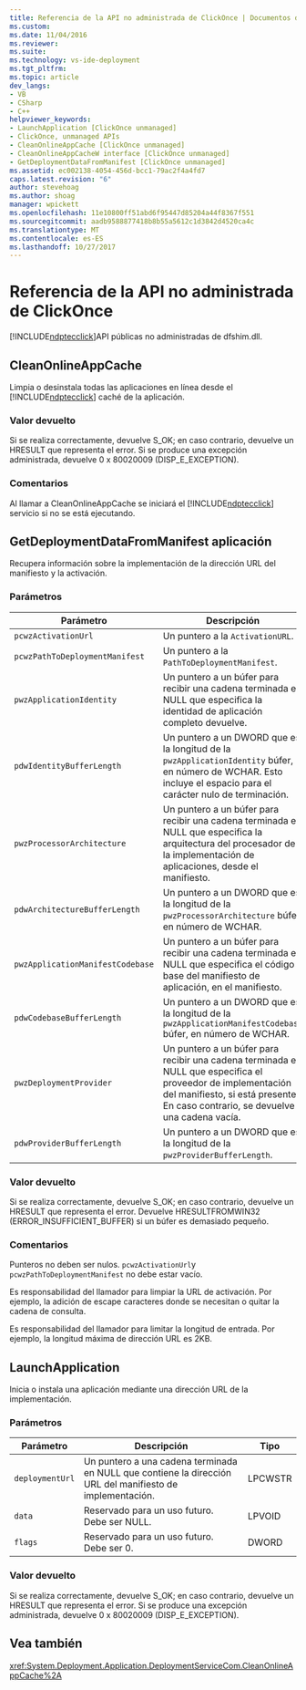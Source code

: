 ```yaml
---
title: Referencia de la API no administrada de ClickOnce | Documentos de Microsoft
ms.custom: 
ms.date: 11/04/2016
ms.reviewer: 
ms.suite: 
ms.technology: vs-ide-deployment
ms.tgt_pltfrm: 
ms.topic: article
dev_langs:
- VB
- CSharp
- C++
helpviewer_keywords:
- LaunchApplication [ClickOnce unmanaged]
- ClickOnce, unmanaged APIs
- CleanOnlineAppCache [ClickOnce unmanaged]
- CleanOnlineAppCacheW interface [ClickOnce unmanaged]
- GetDeploymentDataFromManifest [ClickOnce unmanaged]
ms.assetid: ec002138-4054-456d-bcc1-79ac2f4a4fd7
caps.latest.revision: "6"
author: stevehoag
ms.author: shoag
manager: wpickett
ms.openlocfilehash: 11e10800ff51abd6f95447d85204a44f8367f551
ms.sourcegitcommit: aadb9588877418b8b55a5612c1d3842d4520ca4c
ms.translationtype: MT
ms.contentlocale: es-ES
ms.lasthandoff: 10/27/2017
---
```

# <a name="clickonce-unmanaged-api-reference"></a>Referencia de la API no administrada de ClickOnce
[!INCLUDE[ndptecclick](../deployment/includes/ndptecclick_md.md)]API públicas no administradas de dfshim.dll.  
  
## <a name="cleanonlineappcache"></a>CleanOnlineAppCache  
 Limpia o desinstala todas las aplicaciones en línea desde el [!INCLUDE[ndptecclick](../deployment/includes/ndptecclick_md.md)] caché de la aplicación.  
  
### <a name="return-value"></a>Valor devuelto  
 Si se realiza correctamente, devuelve S_OK; en caso contrario, devuelve un HRESULT que representa el error. Si se produce una excepción administrada, devuelve 0 x 80020009 (DISP_E_EXCEPTION).  
  
### <a name="remarks"></a>Comentarios  
 Al llamar a CleanOnlineAppCache se iniciará el [!INCLUDE[ndptecclick](../deployment/includes/ndptecclick_md.md)] servicio si no se está ejecutando.  
  
## <a name="getdeploymentdatafrommanifest"></a>GetDeploymentDataFromManifest aplicación  
 Recupera información sobre la implementación de la dirección URL del manifiesto y la activación.  
  
### <a name="parameters"></a>Parámetros  
  
|Parámetro|Descripción|Tipo|  
|---------------|-----------------|----------|  
|`pcwzActivationUrl`|Un puntero a la `ActivationURL`.|LPCWSTR|  
|`pcwzPathToDeploymentManifest`|Un puntero a la `PathToDeploymentManifest`.|LPCWSTR|  
|`pwzApplicationIdentity`|Un puntero a un búfer para recibir una cadena terminada en NULL que especifica la identidad de aplicación completo devuelve.|LPWSTR|  
|`pdwIdentityBufferLength`|Un puntero a un DWORD que es la longitud de la `pwzApplicationIdentity` búfer, en número de WCHAR. Esto incluye el espacio para el carácter nulo de terminación.|LPDWORD|  
|`pwzProcessorArchitecture`|Un puntero a un búfer para recibir una cadena terminada en NULL que especifica la arquitectura del procesador de la implementación de aplicaciones, desde el manifiesto.|LPWSTR|  
|`pdwArchitectureBufferLength`|Un puntero a un DWORD que es la longitud de la `pwzProcessorArchitecture` búfer, en número de WCHAR.|LPDWORD|  
|`pwzApplicationManifestCodebase`|Un puntero a un búfer para recibir una cadena terminada en NULL que especifica el código base del manifiesto de aplicación, en el manifiesto.|LPWSTR|  
|`pdwCodebaseBufferLength`|Un puntero a un DWORD que es la longitud de la `pwzApplicationManifestCodebase` búfer, en número de WCHAR.|LPDWORD|  
|`pwzDeploymentProvider`|Un puntero a un búfer para recibir una cadena terminada en NULL que especifica el proveedor de implementación del manifiesto, si está presente. En caso contrario, se devuelve una cadena vacía.|LPWSTR|  
|`pdwProviderBufferLength`|Un puntero a un DWORD que es la longitud de la `pwzProviderBufferLength`.|LPDWORD|  
  
### <a name="return-value"></a>Valor devuelto  
 Si se realiza correctamente, devuelve S_OK; en caso contrario, devuelve un HRESULT que representa el error. Devuelve HRESULTFROMWIN32 (ERROR_INSUFFICIENT_BUFFER) si un búfer es demasiado pequeño.  
  
### <a name="remarks"></a>Comentarios  
 Punteros no deben ser nulos. `pcwzActivationUrl`y `pcwzPathToDeploymentManifest` no debe estar vacío.  
  
 Es responsabilidad del llamador para limpiar la URL de activación. Por ejemplo, la adición de escape caracteres donde se necesitan o quitar la cadena de consulta.  
  
 Es responsabilidad del llamador para limitar la longitud de entrada. Por ejemplo, la longitud máxima de dirección URL es 2KB.  
  
## <a name="launchapplication"></a>LaunchApplication  
 Inicia o instala una aplicación mediante una dirección URL de la implementación.  
  
### <a name="parameters"></a>Parámetros  
  
|Parámetro|Descripción|Tipo|  
|---------------|-----------------|----------|  
|`deploymentUrl`|Un puntero a una cadena terminada en NULL que contiene la dirección URL del manifiesto de implementación.|LPCWSTR|  
|`data`|Reservado para un uso futuro. Debe ser NULL.|LPVOID|  
|`flags`|Reservado para un uso futuro. Debe ser 0.|DWORD|  
  
### <a name="return-value"></a>Valor devuelto  
 Si se realiza correctamente, devuelve S_OK; en caso contrario, devuelve un HRESULT que representa el error. Si se produce una excepción administrada, devuelve 0 x 80020009 (DISP_E_EXCEPTION).  
  
## <a name="see-also"></a>Vea también  
 <xref:System.Deployment.Application.DeploymentServiceCom.CleanOnlineAppCache%2A>